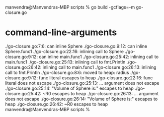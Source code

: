 manvendra@Manvendras-MBP scripts % go build -gcflags=-m go-closure.go
# command-line-arguments
./go-closure.go:7:6: can inline Sphere
./go-closure.go:9:12: can inline Sphere.func1
./go-closure.go:22:16: inlining call to Sphere
./go-closure.go:9:12: can inline main.func1
./go-closure.go:25:42: inlining call to main.func1
./go-closure.go:25:13: inlining call to fmt.Println
./go-closure.go:26:42: inlining call to main.func1
./go-closure.go:26:13: inlining call to fmt.Println
./go-closure.go:8:6: moved to heap: radius
./go-closure.go:9:12: func literal escapes to heap
./go-closure.go:22:16: func literal does not escape
./go-closure.go:25:13: ... argument does not escape
./go-closure.go:25:14: "Volume of Sphere is:" escapes to heap
./go-closure.go:25:42: ~R0 escapes to heap
./go-closure.go:26:13: ... argument does not escape
./go-closure.go:26:14: "Volume of Sphere is:" escapes to heap
./go-closure.go:26:42: ~R0 escapes to heap
manvendra@Manvendras-MBP scripts %
